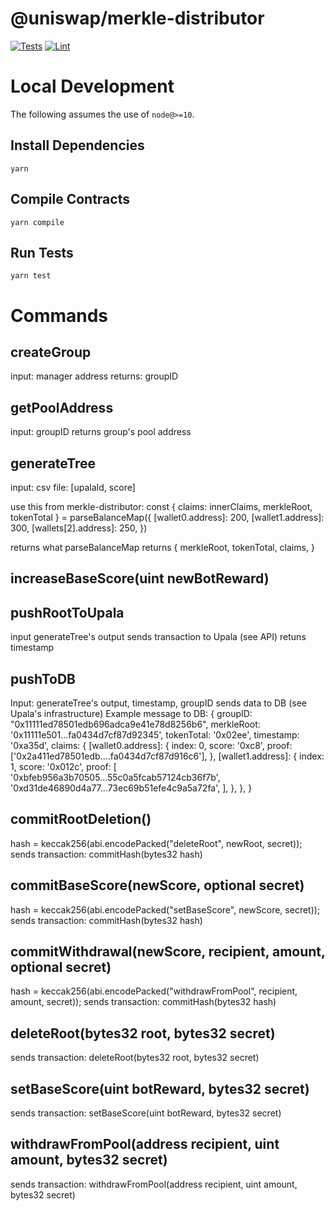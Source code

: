 # @uniswap/merkle-distributor

[![Tests](https://github.com/Uniswap/merkle-distributor/workflows/Tests/badge.svg)](https://github.com/Uniswap/merkle-distributor/actions?query=workflow%3ATests)
[![Lint](https://github.com/Uniswap/merkle-distributor/workflows/Lint/badge.svg)](https://github.com/Uniswap/merkle-distributor/actions?query=workflow%3ALint)

# Local Development

The following assumes the use of `node@>=10`.

## Install Dependencies

`yarn`

## Compile Contracts

`yarn compile`

## Run Tests

`yarn test`



# Commands

## createGroup
input: manager address
returns: groupID

## getPoolAddress 
input: groupID
returns group's pool address 

## generateTree
input:
csv file: [upalaId, score]

use this from merkle-distributor:
const { claims: innerClaims, merkleRoot, tokenTotal } = parseBalanceMap({
        [wallet0.address]: 200,
        [wallet1.address]: 300,
        [wallets[2].address]: 250,
      })

returns what parseBalanceMap returns
{
  merkleRoot,
  tokenTotal,
  claims,
}

## increaseBaseScore(uint newBotReward) 

## pushRootToUpala
input generateTree's output
sends transaction to Upala (see API) 
retuns timestamp

## pushToDB
Input: generateTree's output, timestamp, groupID
sends data to DB (see Upala's infrastructure)
Example message to DB:
{
    groupID: "0x11111ed78501edb696adca9e41e78d8256b6",
    merkleRoot: '0x11111e501...fa0434d7cf87d92345',
    tokenTotal: '0x02ee',
    timestamp: '0xa35d',
    claims: {
        [wallet0.address]: {
          index: 0,
          score: '0xc8',
          proof: ['0x2a411ed78501edb....fa0434d7cf87d916c6'],
        },
        [wallet1.address]: {
          index: 1,
          score: '0x012c',
          proof: [
            '0xbfeb956a3b70505...55c0a5fcab57124cb36f7b',
            '0xd31de46890d4a77...73ec69b51efe4c9a5a72fa',
          ],
        },
    },
}


## commitRootDeletion()
hash = keccak256(abi.encodePacked("deleteRoot", newRoot, secret));
sends transaction: commitHash(bytes32 hash)

## commitBaseScore(newScore, optional secret)
hash = keccak256(abi.encodePacked("setBaseScore", newScore, secret));
sends transaction: commitHash(bytes32 hash)

## commitWithdrawal(newScore, recipient,  amount, optional secret)
hash = keccak256(abi.encodePacked("withdrawFromPool", recipient,  amount, secret));
sends transaction: commitHash(bytes32 hash)

## deleteRoot(bytes32 root, bytes32 secret)
sends transaction: deleteRoot(bytes32 root, bytes32 secret)

## setBaseScore(uint botReward, bytes32 secret)
sends transaction: setBaseScore(uint botReward, bytes32 secret)

## withdrawFromPool(address recipient, uint amount, bytes32 secret) 
sends transaction: withdrawFromPool(address recipient, uint amount, bytes32 secret)